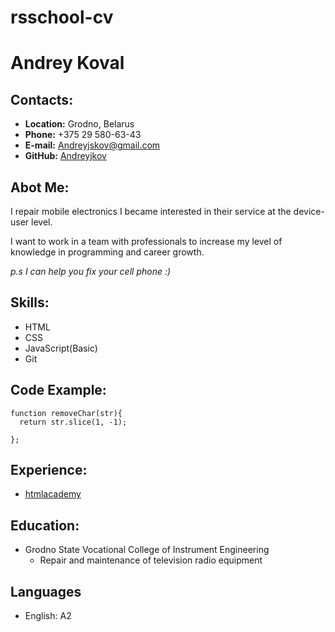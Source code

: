 # rsschool-cv
# Andrey Koval 
## Contacts:
* **Location:** Grodno, Belarus
* **Phone:** +375 29 580-63-43
* **E-mail:**  [Andreyjskov@gmail.com](Andreyjskov@gmail.com)
* **GitHub:** [Andreyjkov](https://github.com/Andreyjkov)
## Abot Me:
I repair mobile electronics I became interested in their service at the device-user level.


I want to work in a team with professionals to increase my level of knowledge in programming and career growth.


*p.s I can help you fix your cell phone :)*

## Skills:
* HTML
* CSS
* JavaScript(Basic)
* Git
## Code Example:
``` 
function removeChar(str){
  return str.slice(1, -1);

};
```
## Experience:
* [htmlacademy](https://htmlacademy.ru/)

## Education:
* Grodno State Vocational College of Instrument Engineering
    * Repair and maintenance of television radio equipment




## Languages
* English: A2



